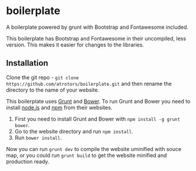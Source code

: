 # boilerplate
A boilerplate powered by grunt with Bootstrap and Fontawesome included.

This boilerplate has Bootstrap and Fontawesome in their uncompiled, less version. This makes it easier for changes to the libraries.

## Installation

Clone the git repo - `git clone https://github.com/atrotors/boilerplate.git` and then rename the directory to the name of your website.

This boilerplate uses [Grunt](gruntjs.com) and [Bower](bower.io). To run Grunt and Bower you need to install [node.js](nodejs.org) and [npm](www.npmjs.com) from their websites.

1. First you need to install Grunt and Bower with `npm install -g grunt bower`.
2. Go to the website directory and run `npm install`.
3. Run `bower install`.

Now you can run `grunt dev` to compile the website uminified with souce map, or you could run `grunt build` to get the website minified and production ready.
